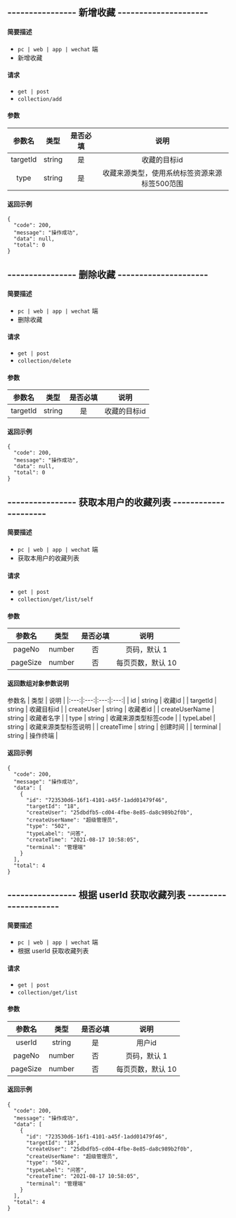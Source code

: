 
## ---------------- 新增收藏 ---------------------

#### 简要描述

- `pc | web | app | wechat` 端
- 新增收藏

#### 请求

- `get | post` 
- `collection/add`

#### 参数

| 参数名 | 类型 | 是否必填 | 说明 |
|:---:|:---:|:---:|:---:|
| targetId | string | 是 | 收藏的目标id |
| type | string | 是 | 收藏来源类型，使用系统标签资源来源标签500范围 |

#### 返回示例

```
{
  "code": 200,
  "message": "操作成功",
  "data": null,
  "total": 0
}
```


## ---------------- 删除收藏 ---------------------

#### 简要描述

- `pc | web | app | wechat` 端
- 删除收藏

#### 请求

- `get | post` 
- `collection/delete`

#### 参数

| 参数名 | 类型 | 是否必填 | 说明 |
|:---:|:---:|:---:|:---:|
| targetId | string | 是 | 收藏的目标id |

#### 返回示例

```
{
  "code": 200,
  "message": "操作成功",
  "data": null,
  "total": 0
}
```

## ---------------- 获取本用户的收藏列表 ---------------------

#### 简要描述

- `pc | web | app | wechat` 端
- 获取本用户的收藏列表

#### 请求

- `get | post` 
- `collection/get/list/self`

#### 参数

| 参数名 | 类型 | 是否必填 | 说明 |
|:---:|:---:|:---:|:---:|
| pageNo | number | 否 | 页码，默认 1 |
| pageSize | number | 否 | 每页页数，默认 10 |

#### 返回数组对象参数说明

 参数名 | 类型 | 说明 |
|:---:|:---:|:---:|:---:|
| id | string | 收藏id |
| targetId | string | 收藏目标id |
| createUser | string | 收藏者id |
| createUserName | string | 收藏者名字 |
| type | string | 收藏来源类型标签code |
| typeLabel | string | 收藏来源类型标签说明 |
| createTime | string | 创建时间 |
| terminal | string | 操作终端 |

#### 返回示例

```
{
  "code": 200,
  "message": "操作成功",
  "data": [
    {
      "id": "723530d6-16f1-4101-a45f-1add01479f46",
      "targetId": "18",
      "createUser": "25dbdfb5-cd04-4fbe-8e85-da8c989b2f0b",
      "createUserName": "超级管理员",
      "type": "502",
      "typeLabel": "问答",
      "createTime": "2021-08-17 10:58:05",
      "terminal": "管理端"
    }
  ],
  "total": 4
}
```

## ---------------- 根据 userId 获取收藏列表 ---------------------

#### 简要描述

- `pc | web | app | wechat` 端
- 根据 userId 获取收藏列表

#### 请求

- `get | post` 
- `collection/get/list`

#### 参数

| 参数名 | 类型 | 是否必填 | 说明 |
|:---:|:---:|:---:|:---:|
| userId | string | 是 | 用户id |
| pageNo | number | 否 | 页码，默认 1 |
| pageSize | number | 否 | 每页页数，默认 10 |

#### 返回示例

```
{
  "code": 200,
  "message": "操作成功",
  "data": [
    {
      "id": "723530d6-16f1-4101-a45f-1add01479f46",
      "targetId": "18",
      "createUser": "25dbdfb5-cd04-4fbe-8e85-da8c989b2f0b",
      "createUserName": "超级管理员",
      "type": "502",
      "typeLabel": "问答",
      "createTime": "2021-08-17 10:58:05",
      "terminal": "管理端"
    }
  ],
  "total": 4
}
```
